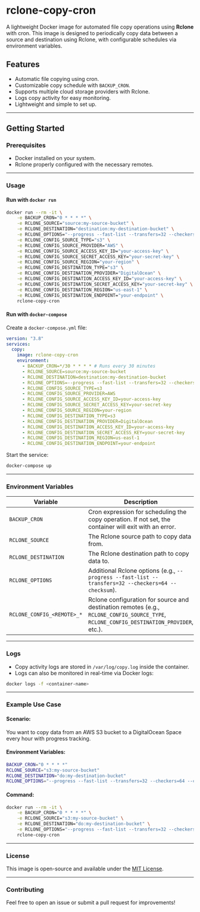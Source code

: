 # rclone-copy-cron

A lightweight Docker image for automated file copy operations using **Rclone** with cron. This image is designed to periodically copy data between a source and destination using Rclone, with configurable schedules via environment variables.

## Features

- Automatic file copying using cron.
- Customizable copy schedule with `BACKUP_CRON`.
- Supports multiple cloud storage providers with Rclone.
- Logs copy activity for easy monitoring.
- Lightweight and simple to set up.

---

## Getting Started

### Prerequisites

- Docker installed on your system.
- Rclone properly configured with the necessary remotes.

---

### Usage

#### Run with `docker run`

```bash
docker run --rm -it \
    -e BACKUP_CRON="0 * * * *" \
    -e RCLONE_SOURCE="source:my-source-bucket" \
    -e RCLONE_DESTINATION="destination:my-destination-bucket" \
    -e RCLONE_OPTIONS="--progress --fast-list --transfers=32 --checkers=64 --checksum" \
    -e RCLONE_CONFIG_SOURCE_TYPE="s3" \
    -e RCLONE_CONFIG_SOURCE_PROVIDER="AWS" \
    -e RCLONE_CONFIG_SOURCE_ACCESS_KEY_ID="your-access-key" \
    -e RCLONE_CONFIG_SOURCE_SECRET_ACCESS_KEY="your-secret-key" \
    -e RCLONE_CONFIG_SOURCE_REGION="your-region" \
    -e RCLONE_CONFIG_DESTINATION_TYPE="s3" \
    -e RCLONE_CONFIG_DESTINATION_PROVIDER="DigitalOcean" \
    -e RCLONE_CONFIG_DESTINATION_ACCESS_KEY_ID="your-access-key" \
    -e RCLONE_CONFIG_DESTINATION_SECRET_ACCESS_KEY="your-secret-key" \
    -e RCLONE_CONFIG_DESTINATION_REGION="us-east-1" \
    -e RCLONE_CONFIG_DESTINATION_ENDPOINT="your-endpoint" \
    rclone-copy-cron
```

#### Run with `docker-compose`

Create a `docker-compose.yml` file:

```yaml
version: "3.8"
services:
  copy:
    image: rclone-copy-cron
    environment:
      - BACKUP_CRON=*/30 * * * * # Runs every 30 minutes
      - RCLONE_SOURCE=source:my-source-bucket
      - RCLONE_DESTINATION=destination:my-destination-bucket
      - RCLONE_OPTIONS=--progress --fast-list --transfers=32 --checkers=64 --checksum
      - RCLONE_CONFIG_SOURCE_TYPE=s3
      - RCLONE_CONFIG_SOURCE_PROVIDER=AWS
      - RCLONE_CONFIG_SOURCE_ACCESS_KEY_ID=your-access-key
      - RCLONE_CONFIG_SOURCE_SECRET_ACCESS_KEY=your-secret-key
      - RCLONE_CONFIG_SOURCE_REGION=your-region
      - RCLONE_CONFIG_DESTINATION_TYPE=s3
      - RCLONE_CONFIG_DESTINATION_PROVIDER=DigitalOcean
      - RCLONE_CONFIG_DESTINATION_ACCESS_KEY_ID=your-access-key
      - RCLONE_CONFIG_DESTINATION_SECRET_ACCESS_KEY=your-secret-key
      - RCLONE_CONFIG_DESTINATION_REGION=us-east-1
      - RCLONE_CONFIG_DESTINATION_ENDPOINT=your-endpoint
```

Start the service:

```bash
docker-compose up
```

---

### Environment Variables

| Variable                       | Description                                                                                                                                | Required |
|--------------------------------|--------------------------------------------------------------------------------------------------------------------------------------------|----------|
| `BACKUP_CRON`                  | Cron expression for scheduling the copy operation. If not set, the container will exit with an error.                                      | Yes      |
| `RCLONE_SOURCE`                | The Rclone source path to copy data from.                                                                                                 | Yes      |
| `RCLONE_DESTINATION`           | The Rclone destination path to copy data to.                                                                                             | Yes      |
| `RCLONE_OPTIONS`               | Additional Rclone options (e.g., `--progress --fast-list --transfers=32 --checkers=64 --checksum`).                                       | Optional |
| `RCLONE_CONFIG_<REMOTE>_*`     | Rclone configuration for source and destination remotes (e.g., `RCLONE_CONFIG_SOURCE_TYPE`, `RCLONE_CONFIG_DESTINATION_PROVIDER`, etc.).   | Yes      |

---

### Logs

- Copy activity logs are stored in `/var/log/copy.log` inside the container.
- Logs can also be monitored in real-time via Docker logs:

```bash
docker logs -f <container-name>
```

---

### Example Use Case

#### Scenario:
You want to copy data from an AWS S3 bucket to a DigitalOcean Space every hour with progress tracking.

#### Environment Variables:
```bash
BACKUP_CRON="0 * * * *"
RCLONE_SOURCE="s3:my-source-bucket"
RCLONE_DESTINATION="do:my-destination-bucket"
RCLONE_OPTIONS="--progress --fast-list --transfers=32 --checkers=64 --checksum"
```

#### Command:
```bash
docker run --rm -it \
    -e BACKUP_CRON="0 * * * *" \
    -e RCLONE_SOURCE="s3:my-source-bucket" \
    -e RCLONE_DESTINATION="do:my-destination-bucket" \
    -e RCLONE_OPTIONS="--progress --fast-list --transfers=32 --checkers=64 --checksum" \
    rclone-copy-cron
```

---

### License

This image is open-source and available under the [MIT License](LICENSE).

---

### Contributing

Feel free to open an issue or submit a pull request for improvements!
